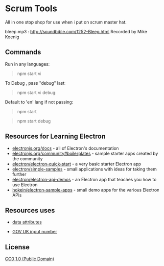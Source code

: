 # Scrum Tools

All in one stop shop for use when i put on scrum master hat.

bleep.mp3 : http://soundbible.com/1252-Bleep.html Recorded by Mike Koenig

## Commands

Run in any languages:

> npm start vi

To Debug , pass "debug" last:

> npm start vi debug

Default to 'en' lang if not passing:

> npm start

> npm start debug

## Resources for Learning Electron

- [electronjs.org/docs](https://electronjs.org/docs) - all of Electron's documentation
- [electronjs.org/community#boilerplates](https://electronjs.org/community#boilerplates) - sample starter apps created by the community
- [electron/electron-quick-start](https://github.com/electron/electron-quick-start) - a very basic starter Electron app
- [electron/simple-samples](https://github.com/electron/simple-samples) - small applications with ideas for taking them further
- [electron/electron-api-demos](https://github.com/electron/electron-api-demos) - an Electron app that teaches you how to use Electron
- [hokein/electron-sample-apps](https://github.com/hokein/electron-sample-apps) - small demo apps for the various Electron APIs

## Resources uses

- [data attributes](https://developer.mozilla.org/en-US/docs/Learn/HTML/Howto/Use_data_attributes)

- [GOV UK input number](https://technology.blog.gov.uk/2020/02/24/why-the-gov-uk-design-system-team-changed-the-input-type-for-numbers/)


## License

[CC0 1.0 (Public Domain)](LICENSE.md)
